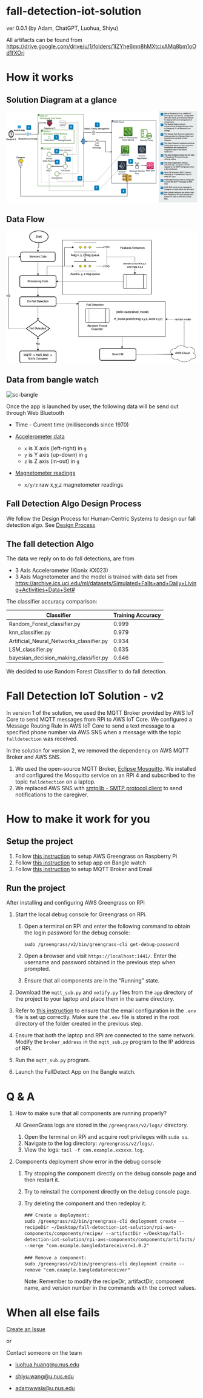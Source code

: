 # fall-detection-iot-solution

ver 0.0.1 (by Adam, ChatGPT, Luohua, Shiyu)

All artifacts can be found from https://drive.google.com/drive/u/1/folders/1IZYhe6mn8hMXtcixAMq8bm1oOd1fXOrj

# How it works

## Solution Diagram at a glance

![IoT-based Fall Detection System for Home Safety](doc/solution-diagram.jpg)

## Data Flow

![Data Flow](doc/data-flow.jpg)

## Data from bangle watch

![sc-bangle](https://p.ipic.vip/o7maa9.png)

Once the app is launched by user, the following data will be send out through Web Bluetooth

- Time - Current time (milliseconds since 1970)

- [Accelerometer data](http://www.espruino.com/ReferenceBANGLEJS2#l_Bangle_accel)

    - `x` is X axis (left-right) in `g`
    - `y` is Y axis (up-down) in `g`
    - `z` is Z axis (in-out) in `g`

- [Magnetometer readings](http://www.espruino.com/ReferenceBANGLEJS2#l_Bangle_mag)

    - `x/y/z` raw x,y,z magnetometer readings

## Fall Detection Algo Design Process

We follow the Design Process for Human-Centric Systems to design our fall detection algo.
See [Design Process](doc/fall-detection-design-process.pdf)

## The fall detection Algo

The data we reply on to do fall detections, are from

* 3 Axis Accelerometer (Kionix KX023)
* 3 Axis Magnetometer
  and the model is trained with data set
  from https://archive.ics.uci.edu/ml/datasets/Simulated+Falls+and+Daily+Living+Activities+Data+Set#

The classifier accuracy comparison:

| Classifier                               | Training Accuracy |
| ---------------------------------------  | ----------------- |
| Random_Forest_classifier.py              | 0.999             |
| knn_classifier.py                        | 0.979             |
| Artificial_Neural_Networks_classifier.py | 0.934             |
| LSM_classifier.py                        | 0.635             |
| bayesian_decision_making_classifier.py   | 0.646             |

We decided to use Random Forest Classifier to do fall detection.

# Fall Detection IoT Solution - v2

In version 1 of the solution, we used the MQTT Broker provided by AWS IoT Core to send MQTT messages from RPi to AWS IoT Core. We configured a Message Routing Rule in AWS IoT Core to send a text message to a specified phone number via AWS SNS when a message with the topic `falldetection` was received.

In the solution for version 2, we removed the dependency on AWS MQTT Broker and AWS SNS.

1. We used the open-source MQTT Broker, [Eclipse Mosquitto](https://mosquitto.org/). We installed and configured the Mosquitto service on an RPi 4 and subscribed to the topic `falldetection` on a laptop.
2. We replaced AWS SNS with [smtplib - SMTP protocol client](https://docs.python.org/3/library/smtplib.html) to send notifications to the caregiver.

# How to make it work for you

## Setup the project

1. Follow [this instruction](doc/aws-greengrass-setup.md) to setup AWS Greengrass on Raspberry Pi
2. Follow [this instruction](bangle-app/README.md) to setup app on Bangle watch
2. Follow [this instruction](doc/mqtt-and-email-config.md) to setup MQTT Broker and Email

## Run the project

After installing and configuring AWS Greengrass on RPi

1. Start the local debug console for Greengrass on RPi.

   1. Open a terminal on RPi and enter the following command to obtain the login password for the debug console:

      ```
      sudo /greengrass/v2/bin/greengrass-cli get-debug-password
      ```

   2. Open a browser and visit `https://localhost:1441/`. Enter the username and password obtained in the previous step when prompted.

   3. Ensure that all components are in the "Running" state.

2. Download the `mqtt_sub.py` and `notify.py` files from the `app` directory of the project to your laptop and place them in the same directory.

3. Refer to [this instruction](doc/mqtt-and-email-config.md) to ensure that the email configuration in the `.env` file is set up correctly. Make sure the `.env` file is stored in the root directory of the folder created in the previous step.

4. Ensure that both the laptop and RPi are connected to the same network. Modify the `broker_address` in the `mqtt_sub.py` program to the IP address of RPi.

5. Run the `mqtt_sub.py` program.

6. Launch the FallDetect App on the Bangle watch.

# Q & A

1. How to make sure that all components are running properly?

   All GreenGrass logs are stored in the `/greengrass/v2/logs/` directory.

   1. Open the terminal on RPi and acquire root privileges with `sudo su`.
   2. Navigate to the log directory: `/greengrass/v2/logs/`.
   3. View the logs: `tail -f com.example.xxxxxx.log`.

2. Components deployment show error in the debug console

   1. Try stopping the component directly on the debug console page and then restart it.

   2. Try to reinstall the component directly on the debug console page.

   3. Try deleting the component and then redeploy it.

      ```shell
      ### Create a deployment:
      sudo /greengrass/v2/bin/greengrass-cli deployment create --recipeDir ~/Desktop/fall-detection-iot-solution/rpi-aws-components/components/recipe/ --artifactDir ~/Desktop/fall-detection-iot-solution/rpi-aws-components/components/artifacts/ --merge "com.example.bangledatareceiver=1.0.2"
      
      ### Remove a component:
      sudo /greengrass/v2/bin/greengrass-cli deployment create --remove "com.example.bangledatareceiver"
      ```

      Note: Remember to modify the recipeDir, artifactDir, component name, and version number in the commands with the correct values.

# When all else fails

[Create an Issue](https://github.com/NUS-ArchSS/fall-detection-iot-solution/issues/new) 

or

Contact someone on the team

- luohua.huang@u.nus.edu

- shiyu.wang@u.nus.edu

- adamwwsia@u.nus.edu

